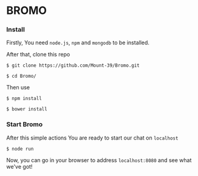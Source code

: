 # BROMO

### Install
Firstly, You need `node.js`, `npm` and `mongodb` to be installed.

After that, clone this repo
```
$ git clone https://github.com/Mount-39/Bromo.git

$ cd Bromo/
```
Then use
```
$ npm install

$ bower install
```
### Start Bromo
After this simple actions You are ready to start our chat on `localhost`
```
$ node run 
```
Now, you can go in your browser to address `localhost:8080` and see what we've got!
